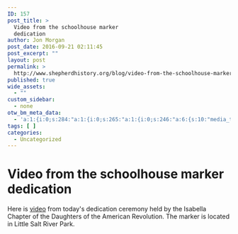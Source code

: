 ```yaml
---
ID: 157
post_title: >
  Video from the schoolhouse marker
  dedication
author: Jon Morgan
post_date: 2016-09-21 02:11:45
post_excerpt: ""
layout: post
permalink: >
  http://www.shepherdhistory.org/blog/video-from-the-schoolhouse-marker-dedication/
published: true
wide_assets:
  - ""
custom_sidebar:
  - none
otw_bm_meta_data:
  - 'a:1:{i:0;s:284:"a:1:{i:0;s:265:"a:1:{i:0;s:246:"a:6:{s:10:"media_type";s:7:"youtube";s:11:"youtube_url";s:83:"https://www.youtube.com/watch?v=jqiMETm9g5E&list=PLSbhwjokavQEea0fKsJjXpRc026WZUlez";s:9:"vimeo_url";s:0:"";s:14:"soundcloud_url";s:0:"";s:7:"img_url";s:0:"";s:10:"slider_url";s:0:"";}";}";}";}'
tags: [ ]
categories:
  - Uncategorized
---
```

# Video from the schoolhouse marker dedication
Here is [video](https://www.youtube.com/watch?v=jqiMETm9g5E&amp;list=PLSbhwjokavQEea0fKsJjXpRc026WZUlez) from today's dedication ceremony held by the Isabella Chapter of the Daughters of the American Revolution. The marker is located in Little Salt River Park.